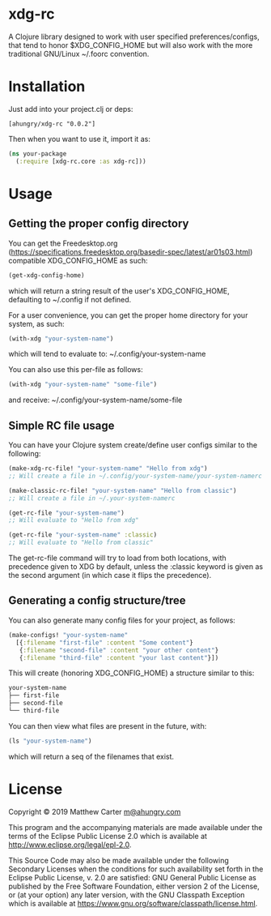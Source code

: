 # xdg-rc

A Clojure library designed to work with user specified
preferences/configs, that tend to honor $XDG_CONFIG_HOME but will also
work with the more traditional GNU/Linux ~/.foorc convention.

# Installation

Just add into your project.clj or deps:

```
[ahungry/xdg-rc "0.0.2"]
```

Then when you want to use it, import it as:

```clojure
(ns your-package
  (:require [xdg-rc.core :as xdg-rc]))
```

# Usage

## Getting the proper config directory

You can get the Freedesktop.org
(https://specifications.freedesktop.org/basedir-spec/latest/ar01s03.html)
compatible XDG_CONFIG_HOME as such:

```clojure
(get-xdg-config-home)
```

which will return a string result of the user's XDG_CONFIG_HOME,
defaulting to ~/.config if not defined.

For a user convenience, you can get the proper home directory for your
system, as such:

```clojure
(with-xdg "your-system-name")
```

which will tend to evaluate to: ~/.config/your-system-name

You can also use this per-file as follows:

```clojure
(with-xdg "your-system-name" "some-file")
```

and receive: ~/.config/your-system-name/some-file

## Simple RC file usage

You can have your Clojure system create/define user configs similar to
the following:

```clojure
(make-xdg-rc-file! "your-system-name" "Hello from xdg")
;; Will create a file in ~/.config/your-system-name/your-system-namerc

(make-classic-rc-file! "your-system-name" "Hello from classic")
;; Will create a file in ~/.your-system-namerc

(get-rc-file "your-system-name")
;; Will evaluate to "Hello from xdg"

(get-rc-file "your-system-name" :classic)
;; Will evaluate to "Hello from classic"
```

The get-rc-file command will try to load from both locations, with
precedence given to XDG by default, unless the :classic keyword is
given as the second argument (in which case it flips the precedence).

## Generating a config structure/tree

You can also generate many config files for your project, as follows:

```clojure
(make-configs! "your-system-name"
  [{:filename "first-file" :content "Some content"}
   {:filename "second-file" :content "your other content"}
   {:filename "third-file" :content "your last content"}])
```

This will create (honoring XDG_CONFIG_HOME) a structure similar to
this:

```sh
your-system-name
├── first-file
├── second-file
└── third-file
```

You can then view what files are present in the future, with:

```clojure
(ls "your-system-name")
```

which will return a seq of the filenames that exist.

# License

Copyright © 2019 Matthew Carter <m@ahungry.com>

This program and the accompanying materials are made available under the
terms of the Eclipse Public License 2.0 which is available at
http://www.eclipse.org/legal/epl-2.0.

This Source Code may also be made available under the following Secondary
Licenses when the conditions for such availability set forth in the Eclipse
Public License, v. 2.0 are satisfied: GNU General Public License as published by
the Free Software Foundation, either version 2 of the License, or (at your
option) any later version, with the GNU Classpath Exception which is available
at https://www.gnu.org/software/classpath/license.html.
